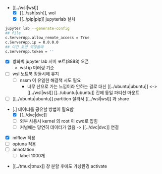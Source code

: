 - [[../wsl|wsl]]
  - [X] [[../ssh|ssh]], wol
  - [X] [[../pip|pip]] jupyterlab 설치
```sh
jupyter lab --generate-config
## file
c.ServerApp.allow_remote_access = True
c.ServerApp.ip = 0.0.0.0
## 이건 토큰 귀찮을때
c.ServerApp.token = ''
```
  - [X] 방화벽 jupyter lab 서버 포트(8888) 오픈
    - wsl ip 미러링 기준
  - [ ] wsl 노트북 잠들시에 유지
    - [ ] nssm 이 유일한 해결책 시도 필요
      - 너무 산으로 가는 느낌이라 안하는 걸로 대신 [[../ubuntu|ubuntu]] <-> [[../wsl|wsl]] [[../ubuntu|ubuntu]] 간에 동일 파티션 마운트
  - [ ] [[../ubuntu|ubuntu]] partition 잘라서 [[../wsl|wsl]] 과 share
  - [.] 데이터를 공유할 방법이 필요함
    - [X] [[../dvc|dvc]]
    - [ ] 외부 사용시 kernel 의 root 이 cwd로 잡힘
    - [ ] 커널에는 당연히 데이터가 없음 -> [[../dvc|dvc]] 연결
  - [X] mlflow 적용
  - [ ] optuna 적용
  - [ ] annotation
    - [ ] label 1000개
- [[../tmux|tmux]] 창 분할 후에도 가상환경 activate
